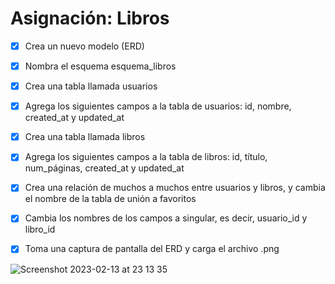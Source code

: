 # Asignación: Libros

- [x] Crea un nuevo modelo (ERD)

- [x] Nombra el esquema esquema_libros

- [x] Crea una tabla llamada usuarios

- [x] Agrega los siguientes campos a la tabla de usuarios: id, nombre, created_at y updated_at

- [x] Crea una tabla llamada libros

- [x] Agrega los siguientes campos a la tabla de libros: id, título, num_páginas, created_at y updated_at

- [x] Crea una relación de muchos a muchos entre usuarios y libros, y cambia el nombre de la tabla de unión a favoritos

- [x] Cambia los nombres de los campos a singular, es decir, usuario_id y libro_id

- [x] Toma una captura de pantalla del ERD y carga el archivo .png

![Screenshot 2023-02-13 at 23 13 35](https://user-images.githubusercontent.com/25912510/218638060-bd6b0977-8574-447b-98e8-b874dad98dd2.png)
